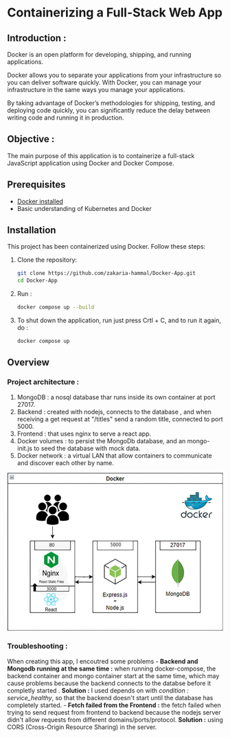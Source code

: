 # Containerizing a Full-Stack Web App

## Introduction :
Docker is an open platform for developing, shipping, and running applications.

Docker allows you to separate your applications from your infrastructure so you can deliver software quickly. With Docker, you can manage your infrastructure in the same ways you manage your applications.

By taking advantage of Docker’s methodologies for shipping, testing, and deploying code quickly, you can significantly reduce the delay between writing code and running it in production.

## Objective :
The main purpose of this application is to containerize a full-stack JavaScript application using Docker and Docker Compose.

## Prerequisites
- [Docker installed](https://docs.docker.com/get-started/get-docker/)
- Basic understanding of Kubernetes and Docker

## Installation

This project has been containerized using Docker. Follow these steps:

1. Clone the repository:
    ```sh
    git clone https://github.com/zakaria-hammal/Docker-App.git
    cd Docker-App
    ```
2. Run : 
    ```sh
    docker compose up --build
    ```
3. To shut down the application, run just press Crtl + C, and to run it again, do :
    ```sh
    docker compose up
    ```

## Overview
### Project architecture :
1. MongoDB : a nosql database thar runs inside its own container at port 27017.
2. Backend : created with nodejs, connects to the database , and when  receiving a get request at "/titles" send a random title, connected to port 5000.
3. Frontend : that uses nginx to serve a react app.
4. Docker volumes : to persist the MongoDb database, and an mongo-init.js to seed the database with mock data.
3. Docker network : a virtual LAN that allow containers to communicate and discover each other by name.

![architechture](app-architecture.png)

### Troubleshooting :
When creating this app, I encoutred some problems 
    - **Backend and Mongodb running at the same time :** when running docker-compose, the backend container and mongo container start at the same time, which may cause problems because the backend connects to the databse before it completly started .
        **Solution :** I used depends on with _condition : service_healthy_, so that the backend doesn't start until the database has completely started.
    - **Fetch failed from the Frontend :** the fetch failed when trying to send request from frontend to backend because the nodejs server didn't allow requests from different domains/ports/protocol.
        **Solution :** using CORS (Cross-Origin Resource Sharing) in the server.